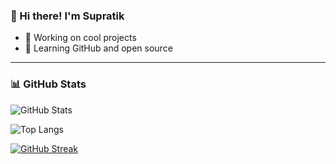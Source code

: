 ### 👋 Hi there! I'm Supratik

- 🔭 Working on cool projects
- 🌱 Learning GitHub and open source
- --
### 📊 GitHub Stats

![GitHub Stats](https://github-readme-stats.vercel.app/api?username=QSupratik&show_icons=true&count_private=true)

![Top Langs](https://github-readme-stats.vercel.app/api/top-langs/?username=QSupratik&layout=compact)

[![GitHub Streak](https://streak-stats.demolab.com?user=QSupratik&theme=default)](https://git.io/streak-stats)
